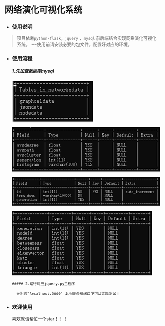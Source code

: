 # 网络演化可视化系统

- ### 使用说明

>项目依赖`python-flask`，`jquery` ，`mysql` 前后端结合实现网络演化可视化系统。   ---使用前请安装必要的包文件，配置好对应的环境。

- ### 使用流程

  ##### 1.先加载数据库mysql

  ![image-20210118134309164](README/image-20210118134309164.png) 
	
	![image-20210118134337322](README/image-20210118134337322.png) 
	
  ![image-20210118134354760](README/image-20210118134354760.png) 

	![image-20210118134403636](README/image-20210118134403636.png) 
	
	
	  ##### 2.运行对应jquery.py主程序
	
	  	在对应`localhost:5000` 本地服务器端口下可以实现测试！
	
- ### 欢迎使用

  喜欢就请帮忙一个star！！！

